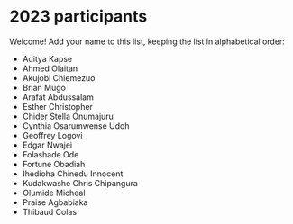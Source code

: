 # 2023 participants

Welcome! Add your name to this list, keeping the list in alphabetical order:

- Aditya Kapse
- Ahmed Olaitan
- Akujobi Chiemezuo
- Brian Mugo
- Arafat Abdussalam
- Esther Christopher
- Chider Stella Onumajuru
- Cynthia Osarumwense Udoh
- Geoffrey Logovi
- Edgar Nwajei
- Folashade Ode
- Fortune Obadiah
- Ihedioha Chinedu Innocent
- Kudakwashe Chris Chipangura
- Olumide Micheal
- Praise Agbabiaka
- Thibaud Colas
